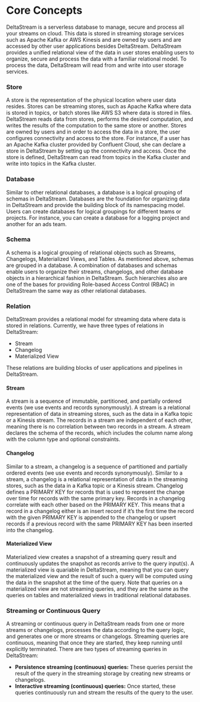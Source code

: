 # Core Concepts

DeltaStream is a serverless database to manage, secure and process all your streams on cloud. This data is stored in streaming storage services such as Apache Kafka or AWS Kinesis and are owned by users and are accessed by other user applications besides DeltaStream. DeltaStream provides a unified relational view of the data in user stores enabling users to organize, secure and process the data with a familiar relational model. To process the data, DeltaStream will read from and write into user storage services.

### Store <a href="#_store" id="_store"></a>

A store is the representation of the physical location where user data resides. Stores can be streaming stores, such as Apache Kafka where data is stored in topics, or batch stores like AWS S3 where data is stored in files. DeltaStream reads data from stores, performs the desired computation, and writes the results of the computation to the same store or another. Stores are owned by users and in order to access the data in a store, the user configures connectivity and access to the store. For instance, if a user has an Apache Kafka cluster provided by Confluent Cloud, she can declare a store in DeltaStream by setting up the connectivity and access. Once the store is defined, DeltaStream can read from topics in the Kafka cluster and write into topics in the Kafka cluster.

### Database <a href="#_database" id="_database"></a>

Similar to other relational databases, a database is a logical grouping of schemas in DeltaStream. Databases are the foundation for organizing data in DeltaStream and provide the building block of its namespacing model. Users can create databases for logical groupings for different teams or projects. For instance, you can create a database for a logging project and another for an ads team.

### Schema <a href="#_schema" id="_schema"></a>

A schema is a logical grouping of relational objects such as Streams, Changelogs, Materialized Views, and Tables. As mentioned above, schemas are grouped in a database. A combination of databases and schemas enable users to organize their streams, changelogs, and other database objects in a hierarchical fashion in DeltaStream. Such hierarchies also are one of the bases for providing Role-based Access Control (RBAC) in DeltaStream the same way as other relational databases.

### Relation <a href="#_relation" id="_relation"></a>

DeltaStream provides a relational model for streaming data where data is stored in relations. Currently, we have three types of relations in DeltaStream:

* Stream
* Changelog
* Materialized View

These relations are building blocks of user applications and pipelines in DeltaStream.

#### Stream <a href="#_stream" id="_stream"></a>

A stream is a sequence of immutable, partitioned, and partially ordered events (we use events and records synonymously). A stream is a relational representation of data in streaming stores, such as the data in a Kafka topic or a Kinesis stream. The records in a stream are independent of each other, meaning there is no correlation between two records in a stream. A stream declares the schema of the records, which includes the column name along with the column type and optional constraints.

#### Changelog <a href="#_changelog" id="_changelog"></a>

Similar to a stream, a changelog is a sequence of partitioned and partially ordered events (we use events and records synonymously). Similar to a stream, a changelog is a relational representation of data in the streaming stores, such as the data in a Kafka topic or a Kinesis stream. Changelog defines a PRIMARY KEY for records that is used to represent the change over time for records with the same primary key. Records in a changelog correlate with each other based on the PRIMARY KEY. This means that a record in a changelog either is an insert record if it’s the first time the record with the given PRIMARY KEY is appended to the changelog or upsert records if a previous record with the same PRIMARY KEY has been inserted into the changelog.

#### Materialized View <a href="#_materialized_view" id="_materialized_view"></a>

Materialized view creates a snapshot of a streaming query result and continuously updates the snapshot as records arrive to the query input(s). A materialized view is quariable in DeltaStream, meaning that you can query the materialized view and the result of such a query will be computed using the data in the snapshot at the time of the query. Note that queries on a materialized view are not streaming queries, and they are the same as the queries on tables and materialized views in traditional relational databases.

### Streaming or Continuous Query <a href="#_streaming_or_continuous_query" id="_streaming_or_continuous_query"></a>

A streaming or continuous query in DeltaStream reads from one or more streams or changelogs, processes the data according to the query logic, and generates one or more streams or changelogs. Streaming queries are continuous, meaning that once they are started, they keep running until explicitly terminated. There are two types of streaming queries in DeltaStream:

* **Persistence streaming (continuous) queries:** These queries persist the result of the query in the streaming storage by creating new streams or changelogs.
* **Interactive streaming (continuous) queries:** Once started, these queries continuously run and stream the results of the query to the user.
